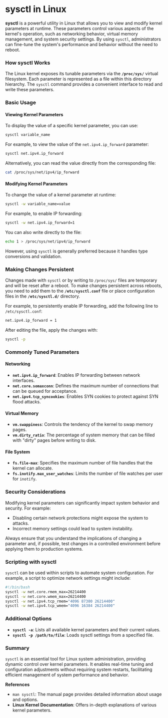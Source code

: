 # sysctl in Linux

**sysctl** is a powerful utility in Linux that allows you to view and modify kernel parameters at runtime. These parameters control various aspects of the kernel's operation, such as networking behavior, virtual memory management, and system security settings. By using `sysctl`, administrators can fine-tune the system's performance and behavior without the need to reboot.

### How sysctl Works

The Linux kernel exposes its tunable parameters via the **`/proc/sys/`** virtual filesystem. Each parameter is represented as a file within this directory hierarchy. The `sysctl` command provides a convenient interface to read and write these parameters.

### Basic Usage

#### Viewing Kernel Parameters

To display the value of a specific kernel parameter, you can use:

```bash
sysctl variable_name
```

For example, to view the value of the `net.ipv4.ip_forward` parameter:

```bash
sysctl net.ipv4.ip_forward
```

Alternatively, you can read the value directly from the corresponding file:

```bash
cat /proc/sys/net/ipv4/ip_forward
```

#### Modifying Kernel Parameters

To change the value of a kernel parameter at runtime:

```bash
sysctl -w variable_name=value
```

For example, to enable IP forwarding:

```bash
sysctl -w net.ipv4.ip_forward=1
```

You can also write directly to the file:

```bash
echo 1 > /proc/sys/net/ipv4/ip_forward
```

However, using `sysctl` is generally preferred because it handles type conversions and validation.

### Making Changes Persistent

Changes made with `sysctl` or by writing to `/proc/sys/` files are temporary and will be reset after a reboot. To make changes persistent across reboots, you need to add them to the **`/etc/sysctl.conf`** file or place configuration files in the **`/etc/sysctl.d/`** directory.

For example, to persistently enable IP forwarding, add the following line to `/etc/sysctl.conf`:

```bash
net.ipv4.ip_forward = 1
```

After editing the file, apply the changes with:

```bash
sysctl -p
```

### Commonly Tuned Parameters

#### Networking

- **`net.ipv4.ip_forward`**: Enables IP forwarding between network interfaces.
- **`net.core.somaxconn`**: Defines the maximum number of connections that can be queued for acceptance.
- **`net.ipv4.tcp_syncookies`**: Enables SYN cookies to protect against SYN flood attacks.

#### Virtual Memory

- **`vm.swappiness`**: Controls the tendency of the kernel to swap memory pages.
- **`vm.dirty_ratio`**: The percentage of system memory that can be filled with "dirty" pages before writing to disk.

#### File System

- **`fs.file-max`**: Specifies the maximum number of file handles that the kernel can allocate.
- **`fs.inotify.max_user_watches`**: Limits the number of file watches per user for `inotify`.

### Security Considerations

Modifying kernel parameters can significantly impact system behavior and security. For example:

- Disabling certain network protections might expose the system to attacks.
- Incorrect memory settings could lead to system instability.

Always ensure that you understand the implications of changing a parameter and, if possible, test changes in a controlled environment before applying them to production systems.

### Scripting with sysctl

`sysctl` can be used within scripts to automate system configuration. For example, a script to optimize network settings might include:

```bash
#!/bin/bash
sysctl -w net.core.rmem_max=26214400
sysctl -w net.core.wmem_max=26214400
sysctl -w net.ipv4.tcp_rmem="4096 87380 26214400"
sysctl -w net.ipv4.tcp_wmem="4096 16384 26214400"
```

### Additional Options

- **`sysctl -a`**: Lists all available kernel parameters and their current values.
- **`sysctl -p /path/to/file`**: Loads sysctl settings from a specified file.

### Summary

`sysctl` is an essential tool for Linux system administration, providing dynamic control over kernel parameters. It enables real-time tuning and configuration adjustments without requiring system restarts, facilitating efficient management of system performance and behavior.

**References**

- `man sysctl`: The manual page provides detailed information about usage and options.
- **Linux Kernel Documentation**: Offers in-depth explanations of various kernel parameters.
